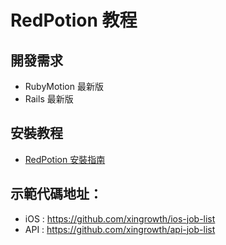 # RedPotion 教程

## 開發需求

* RubyMotion 最新版
* Rails 最新版

## 安裝教程

* [RedPotion 安裝指南](install.md)

## 示範代碼地址：

* iOS : https://github.com/xingrowth/ios-job-list
* API : https://github.com/xingrowth/api-job-list
